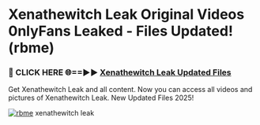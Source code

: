 # Xenathewitch Leak Original Videos 0nlyFans Leaked - Files Updated! (rbme)

<h3>🔴 CLICK HERE 🌐==►► <a href="https://tinyurl.com/x26r9saj" rel="nofollow">Xenathewitch Leak Updated Files</a></h3>

Get Xenathewitch Leak and all content. Now you can access all videos and pictures of Xenathewitch Leak. New Updated Files 2025!

[![rbme](https://i.imgur.com/LkgZPqh.gif)](https://tinyurl.com/x26r9saj)
xenathewitch leak